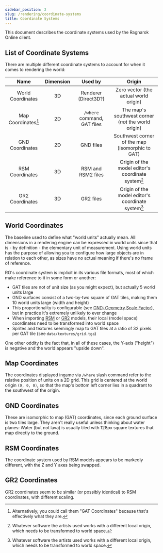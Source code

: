 ```yaml
---
sidebar_position: 2
slug: /rendering/coordinate-systems
title: Coordinate Systems
---
```


This document describes the coordinate systems used by the Ragnarok Online client.

## List of Coordinate Systems

There are multiple different coordinate systems to account for when it comes to rendering the world:

|        Name         | Dimension |           Used by           |                       Origin                        |
| :-----------------: | :-------: | :-------------------------: | :-------------------------------------------------: |
|  World Coordinates  |    3D     |    Renderer (Direct3D?)     |        Zero vector (the actual world origin)        |
| Map Coordinates[^1] |    2D     | `/where` command, GAT files | The map's southwest corner (_not_ the world origin) |
|   GND Coordinates   |    2D     |          GND files          |   Southwest corner of the map (isomorphic to GAT)   |
|   RSM Coordinates   |    3D     |     RSM and RSM2 files      | Origin of the model editor's coordinate system[^2]  |
|   GR2 Coordinates   |    3D     |          GR2 files          | Origin of the model editor's coordinate system[^2]  |

[^1]: Alternatively, you could call them "GAT Coordinates" because that's effectively what they are.
[^2]: Whatever software the artists used works with a different local origin, which needs to be transformed to world space.

## World Coordinates

The baseline used to define what "world units" actually mean. All dimensions in a rendering engine can be expressed in world units since that is - by definition - the elementary unit of measurement. Using world units has the purpose of allowing you to configure how large objects are in relation to each other, as sizes have no actual meaning if there's no frame of reference.

RO's coordinate system is implicit in its various file formats, most of which make reference to it in some form or another:

- GAT tiles are not of unit size (as you might expect), but actually 5 world units large
- GND surfaces consist of a two-by-two square of GAT tiles, making them 10 world units large (width and height)
- This proportionality is configurable (see [GND: Geometry Scale Factor](/file-formats/gnd#geometry-scale-factor)), but in practice it's extremely unlikely to ever change
- When importing [RSM](/file-formats/rsm) or [GR2](/file-formats/gr2) models, their local (model space) coordinates need to be transformed into world space
- Sprites and textures seemingly map to GAT tiles at a ratio of 32 pixels per GAT tile (see `data/textures/grid.tga`)

One other oddity is the fact that, in all of these cases, the Y-axis ("height") is negative and the world appears "upside down".

## Map Coordinates

The coordinates displayed ingame via `/where` slash command refer to the relative position of units on a 2D grid. This grid is centered at the world origin `(0, 0, 0)`, so that the map's bottom left corner lies in a quadrant to the southwest of the origin.

## GND Coordinates

These are isomorphic to map (GAT) coordinates, since each ground surface is two tiles large. They aren't really useful unless thinking about water planes: Water (but not lava) is usually tiled with 128px square textures that map directly to the ground.

## RSM Coordinates

The coordinate system used by RSM models appears to be markedly different, with the Z and Y axes being swapped.

## GR2 Coordinates

GR2 coordinates seem to be similar (or possibly identical) to RSM coordinates, with different scaling.
